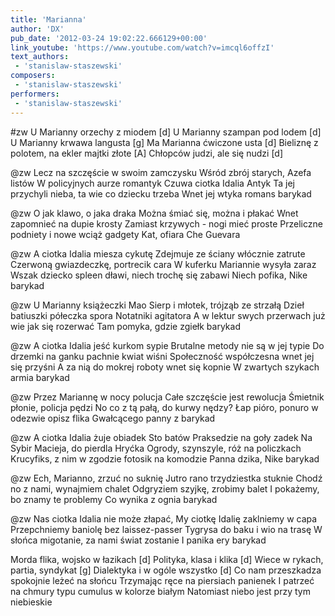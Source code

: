```yaml
---
title: 'Marianna'
author: 'DX'
pub_date: '2012-03-24 19:02:22.666129+00:00'
link_youtube: 'https://www.youtube.com/watch?v=imcql6offzI'
text_authors:
 - 'stanislaw-staszewski'
composers:
 - 'stanislaw-staszewski'
performers:
 - 'stanislaw-staszewski'
---
```


#zw
U Marianny orzechy z miodem [d]
U Marianny szampan pod lodem [d]
U Marianny krwawa langusta [g]
Ma Marianna ćwiczone usta [d]
Bieliznę z polotem, na ekler majtki złote [A]
Chłopców judzi, ale się nudzi [d]

@zw
Lecz na szczęście w swoim zamczysku
Wśród zbrój starych, Azefa listów
W policyjnych aurze romantyk 
Czuwa ciotka Idalia Antyk 
Ta jej przychyli nieba, ta wie co dziecku trzeba
Wnet jej wtyka romans barykad

@zw
O jak klawo, o jaka draka 
Można śmiać się, można i płakać
Wnet zapomnieć na dupie krosty
Zamiast krzywych - nogi mieć proste
Przeliczne podniety i nowe wciąż gadgety
Kat, ofiara Che Guevara

@zw
A ciotka Idalia miesza cykutę
Zdejmuje ze ściany włócznie zatrute
Czerwoną gwiazdeczkę, portrecik cara
W kuferku Mariannie wysyła zaraz
Wszak dziecko spleen dławi, niech trochę się zabawi
Niech pofika, Nike barykad

@zw
U Marianny książeczki Mao
Sierp i młotek, trójząb ze strzałą
Dzieł batiuszki półeczka spora
Notatniki agitatora
A w lektur swych przerwach już wie jak się rozerwać
Tam pomyka, gdzie zgiełk barykad

@zw
A ciotka Idalia jeść kurkom sypie
Brutalne metody nie są w jej typie
Do drzemki na ganku pachnie kwiat wiśni
Społeczność współczesna wnet jej się przyśni
A za nią do mokrej roboty wnet się kopnie 
W zwartych szykach armia barykad

@zw
Przez Mariannę w nocy polucja
Całe szczęście jest rewolucja
Śmietnik płonie, policja pędzi
No co z tą pałą, do kurwy nędzy? 
Łap pióro, ponuro w odezwie opisz flika
Gwałcącego panny z barykad

@zw
A ciotka Idalia żuje obiadek
Sto batów Praksedzie na goły zadek
Na Sybir Macieja, do pierdla Hryćka
Ogrody, szynszyle, róż na policzkach
Krucyfiks, z nim w zgodzie fotosik na komodzie
Panna dzika, Nike barykad

@zw
Ech, Marianno, zrzuć no suknię
Jutro rano trzydziestka stuknie
Chodź no z nami, wynajmiem chalet
Odgryziem szyjkę, zrobimy balet 
I pokażemy, bo znamy te problemy
Co wynika z ognia barykad

@zw
Nas ciotka Idalia nie może złapać, 
My ciotkę Idalię zaklniemy w capa
Przepchniemy baniolę bez laissez-passer
Tygrysa do baku i wio na trasę
W słońca migotanie, za nami świat zostanie
I panika ery barykad

Morda flika, wojsko w łazikach [d]
Polityka, klasa i klika [d]
Wiece w rykach, partia, syndykat [g]
Dialektyka i w ogóle wszystko [d]
Co nam przeszkadza spokojnie leżeć na słońcu 
Trzymając ręce na piersiach panienek 
I patrzeć na chmury typu cumulus w kolorze białym
Natomiast niebo jest przy tym niebieskie